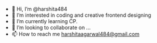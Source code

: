 - 👋 Hi, I’m @harshita484
- 👀 I’m interested in coding and creative frontend designing 
- 🌱 I’m currently learning CP.
- 💞️ I’m looking to collaborate on ...
- 📫 How to reach me harshitaagarwal484@gmail.com

<!---
harshita484/harshita484 is a ✨ special ✨ repository because its `README.md` (this file) appears on your GitHub profile.
You can click the Preview link to take a look at your changes.
--->
